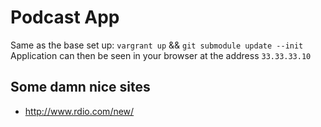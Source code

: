 # Podcast App

Same as the base set up:
`vargrant up` && `git submodule update --init`
Application can then be seen in your browser at the address
`33.33.33.10`

## Some damn nice sites

- http://www.rdio.com/new/ 